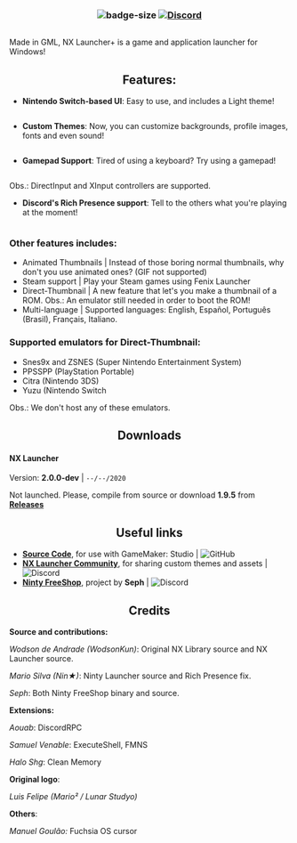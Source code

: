 ### <div align="center"> ![badge-size] [![Discord][badge-discord]][link-discord]

[badge-size]: https://img.shields.io/github/repo-size/WodsonKun/NX-Launcher-Plus?color=black&label=Size&logo=github&logoColor=white&style=flat-square
[badge-discord]: https://img.shields.io/discord/567750192439230524?color=7289da&label=Discord&logo=discord&logoColor=white&style=flat-square
[badge-secdiscord]: https://img.shields.io/badge/Discord--grey?style=flat-square&logo=discord&logoColor=ffffff
[badge-github]: https://img.shields.io/badge/GitHub--grey?style=flat-square&logo=github&logoColor=ffffff
[link-discord]: https://discord.gg/NbHsXQy

<div align="center">
    <p><img src="https://raw.githubusercontent.com/WodsonKun/NX-Launcher-Plus/master/github_assets/nxlauncher_logo.png" alt="" /></p>
</div>

Made in GML, NX Launcher+ is a game and application launcher for Windows!

## <div align="center"> Features:
    
- **Nintendo Switch-based UI**: Easy to use, and includes a Light theme!
<div align="center">
    <p><img src="https://raw.githubusercontent.com/WodsonKun/NX-Launcher-Plus/master/github_assets/nx_screenshot.png" alt="" /></p>
</div>
    
- **Custom Themes**: Now, you can customize backgrounds, profile images, fonts and even sound!
<div align="center">
    <p><img src="https://raw.githubusercontent.com/WodsonKun/NX-Launcher-Plus/master/github_assets/nx_launcher_customtheme.png" alt="" /></p>
</div>

- **Gamepad Support**: Tired of using a keyboard? Try using a gamepad!
<div align="center">
    <p><img src="https://raw.githubusercontent.com/WodsonKun/NX-Launcher-Plus/master/github_assets/nx_controller.png" alt="" /></p>
</div>
Obs.: DirectInput and XInput controllers are supported.

- **Discord's Rich Presence support**: Tell to the others what you're playing at the moment!
<div align="left">
    <p><img src="https://raw.githubusercontent.com/WodsonKun/NX-Launcher-Plus/master/github_assets/nx_rpc.png" alt="" /></p>
</div>

### Other features includes:
- Animated Thumbnails | Instead of those boring normal thumbnails, why don't you use animated ones? (GIF not supported)
- Steam support | Play your Steam games using Fenix Launcher
- Direct-Thumbnail | A new feature that let's you make a thumbnail of a ROM.
Obs.: An emulator still needed in order to boot the ROM!
- Multi-language | Supported languages: English, Español, Português (Brasil), Français, Italiano.

### Supported emulators for Direct-Thumbnail:
- Snes9x and ZSNES (Super Nintendo Entertainment System)
- PPSSPP (PlayStation Portable)
- Citra (Nintendo 3DS)
- Yuzu (Nintendo Switch

Obs.: We don't host any of these emulators.

## <div align="center">Downloads</div>

#### NX Launcher
Version: **2.0.0-dev** | ``--/--/2020``

Not launched. Please, compile from source or download **1.9.5** from [__Releases__](https://github.com/WodsonKun/NX-Launcher-PLus/releases)

## <div align="center">Useful links</div>

-   [__Source Code__](https://github.com/WodsonKun/NX-Launcher-PLus/tree/master/), for use with GameMaker: Studio | ![GitHub][badge-github]
-  [__NX Launcher Community__](https://discord.gg/NbHsXQy), for sharing custom themes and assets | ![Discord][badge-secdiscord]
-  [__Ninty FreeShop__](https://discord.gg/SgbZPpv), project by **Seph** | ![Discord][badge-secdiscord]

## <div align="center">Credits</div>

**Source and contributions:**

*Wodson de Andrade (WodsonKun)*: Original NX Library source and NX Launcher source.

*Mario Silva (Nin★)*: Ninty Launcher source and Rich Presence fix.

*Seph*: Both Ninty FreeShop binary and source.

**Extensions:**

*Aouab*: DiscordRPC

*Samuel Venable*: ExecuteShell, FMNS

*Halo Shg*: Clean Memory

**Original logo**:

*Luis Felipe (Mario² / Lunar Studyo)*

**Others**:

*Manuel Goulão:* Fuchsia OS cursor
